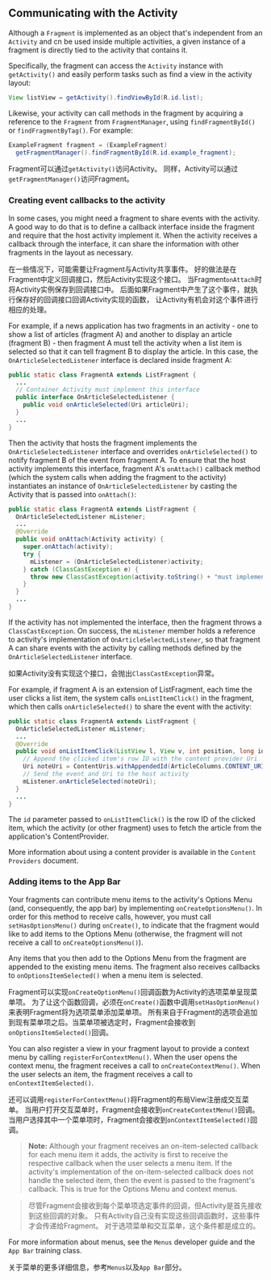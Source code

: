 
## Communicating with the Activity

Although a `Fragment` is implemented as an object that's independent from an `Activity`
and cn be used inside multiple activities, a given instance of a fragment is directly tied
to the activity that contains it.

Specifically, the fragment can access the `Activity` instance with `getActivity()` 
and easily perform tasks such as find a view in the activity layout:
```java
View listView = getActivity().findViewById(R.id.list);
```

Likewise, your activity can call methods in the fragment by acquiring a reference to the `Fragment` 
from `FragmentManager`, using `findFragmentById()` or `findFragmentByTag()`. 
For example:
```java
ExampleFragment fragment = (ExampleFragment)
  getFragmentManager().findFragmentById(R.id.example_fragment);
```

Fragment可以通过`getActivity()`访问Activity。
同样，Activity可以通过`getFragmentManager()`访问Fragment。

### Creating event callbacks to the activity

In some cases, you might need a fragment to share events with the activity. 
A good way to do that is to define a callback interface inside the fragment and 
require that the host activity implement it. 
When the activity receives a callback through the interface, 
it can share the information with other fragments in the layout as necessary.

在一些情况下，可能需要让Fragment与Activity共享事件。
好的做法是在Fragment中定义回调接口，然后Activity实现这个接口。
当Fragment`onAttach`时将Activity实例保存到回调接口中。
后面如果Fragment中产生了这个事件，就执行保存好的回调接口回调Activity实现的函数，
让Activity有机会对这个事件进行相应的处理。

For example, if a news application has two fragments in an activity - one to show a list of articles (fragment A) 
and another to display an article (fragment B) - then fragment A must tell the activity 
when a list item is selected so that it can tell fragment B to display the article. 
In this case, the `OnArticleSelectedListener` interface is declared inside fragment A:
```java
public static class FragmentA extends ListFragment {
  ...
  // Container Activity must implement this interface
  public interface OnArticleSelectedListener {
    public void onArticleSelected(Uri articleUri);
  }
  ...
}
```

Then the activity that hosts the fragment implements the `OnArticleSelectedListener` interface 
and overrides `onArticleSelected()` to notify fragment B of the event from fragment A. 
To ensure that the host activity implements this interface, fragment A's `onAttach()` callback method 
(which the system calls when adding the fragment to the activity) instantiates an instance 
of `OnArticleSelectedListener` by casting the Activity that is passed into `onAttach()`:
```java
public static class FragmentA extends ListFragment {
  OnArticleSelectedListener mListener;
  ...
  @Override
  public void onAttach(Activity activity) {
    super.onAttach(activity);
    try {
      mListener = (OnArticleSelectedListener)activity;
    } catch (ClassCastException e) {
      throw new ClassCastException(activity.toString() + "must implement OnArticleSelectedListener");
    }
  }
  ...
}
```

If the activity has not implemented the interface, then the fragment throws a `ClassCastException`. 
On success, the `mListener` member holds a reference to activity's implementation of `OnArticleSelectedListener`, 
so that fragment A can share events with the activity by calling methods 
defined by the `OnArticleSelectedListener` interface. 

如果Activity没有实现这个接口，会抛出`ClassCastException`异常。

For example, if fragment A is an extension of ListFragment, each time the user clicks a list item, 
the system calls `onListItemClick()` in the fragment, which then calls `onArticleSelected()` 
to share the event with the activity:
```java
public static class FragmentA extends ListFragment {
  OnArticleSelectedListener mListener;
  ...
  @Override
  public void onListItemClick(ListView l, View v, int position, long id) {
    // Append the clicked item's row ID with the content provider Uri
    Uri noteUri = ContentUris.withAppendedId(ArticleColumns.CONTENT_URI, id);
    // Send the event and Uri to the host activity
    mListener.onArticleSelected(noteUri);
  }
  ...
}
```

The `id` parameter passed to `onListItemClick()` is the row ID of the clicked item, 
which the activity (or other fragment) uses to fetch the article from the application's ContentProvider.

More information about using a content provider is available in the `Content Providers` document.

### Adding items to the App Bar

Your fragments can contribute menu items to the activity's Options Menu (and, consequently, the app bar) 
by implementing `onCreateOptionsMenu()`. 
In order for this method to receive calls, however, you must call `setHasOptionsMenu()` during `onCreate()`, 
to indicate that the fragment would like to add items to the Options Menu 
(otherwise, the fragment will not receive a call to `onCreateOptionsMenu()`).

Any items that you then add to the Options Menu from the fragment are appended to the existing menu items. 
The fragment also receives callbacks to `onOptionsItemSelected()` when a menu item is selected.

Fragment可以实现`onCreateOptionMenu()`回调函数为Activity的选项菜单呈现菜单项。
为了让这个函数回调，必须在`onCreate()`函数中调用`setHasOptionMenu()`来表明Fragment将为选项菜单添加菜单项。
所有来自于Fragment的选项会追加到现有菜单项之后。当菜单项被选定时，Fragment会接收到`onOptionsItemSelected()`回调。

You can also register a view in your fragment layout to provide a context menu 
by calling `registerForContextMenu()`. 
When the user opens the context menu, the fragment receives a call to `onCreateContextMenu()`. 
When the user selects an item, the fragment receives a call to `onContextItemSelected()`.

还可以调用`registerForContextMenu()`将Fragment的布局View注册成交互菜单。
当用户打开交互菜单时，Fragment会接收到`onCreateContextMenu()`回调。
当用户选择其中一个菜单项时，Fragment会接收到`onContextItemSelected()`回调。

> **Note:** Although your fragment receives an on-item-selected callback for each menu item it adds, 
the activity is first to receive the respective callback when the user selects a menu item. 
If the activity's implementation of the on-item-selected callback does not handle the selected item, 
then the event is passed to the fragment's callback. This is true for the Options Menu and context menus.

> 尽管Fragment会接收到每个菜单项选定事件的回调，但Activity是首先接收到这些回调的对象。
只有Activity自己没有实现这些回调函数时，这些事件才会传递给Fragment。
对于选项菜单和交互菜单，这个条件都是成立的。

For more information about menus, see the `Menus` developer guide and the `App Bar` training class.

关于菜单的更多详细信息，参考`Menus`以及`App Bar`部分。

